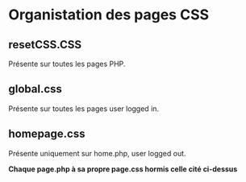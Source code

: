 # Organistation des pages CSS


## resetCSS.CSS

Présente sur toutes les pages PHP.

## global.css

Présente sur toutes les pages user logged in.

## homepage.css

Présente uniquement sur home.php, user logged out.



**Chaque page.php à sa propre page.css hormis celle cité ci-dessus**